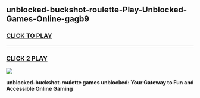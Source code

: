 
## unblocked-buckshot-roulette-Play-Unblocked-Games-Online-gagb9
<h3>
<a href="https://premium76.site?title=unblocked-buckshot-roulette&ref=25A">CLICK TO PLAY</a></h3>
<hr>

<h3>
<a href="https://premium76.site?title=unblocked-buckshot-roulette&ref=25A">CLICK 2 PLAY</a>
  
</h3>

<a href="https://premium76.site?title=unblocked-buckshot-roulette&ref=25A"><img src="https://clearcache.store/games.png"></a>


**unblocked-buckshot-roulette games unblocked: Your Gateway to Fun and Accessible Online Gaming**
